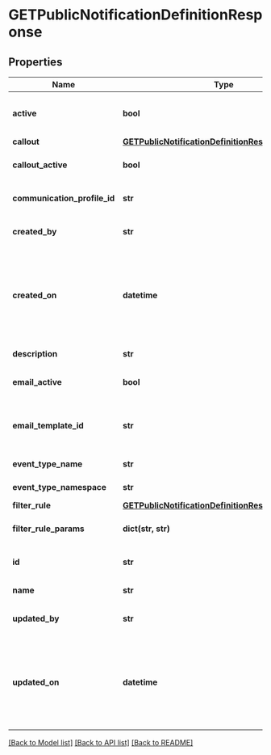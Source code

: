 # GETPublicNotificationDefinitionResponse

## Properties
Name | Type | Description | Notes
------------ | ------------- | ------------- | -------------
**active** | **bool** | The status of the notification definition. The default value is &#x60;true&#x60;. | [optional] 
**callout** | [**GETPublicNotificationDefinitionResponseCallout**](GETPublicNotificationDefinitionResponseCallout.md) |  | [optional] 
**callout_active** | **bool** | The status of the callout action. The default value is &#x60;false&#x60;. | [optional] 
**communication_profile_id** | **str** | The profile that the notification definition belongs to. | [optional] 
**created_by** | **str** | The ID of the user who created the notification definition. | [optional] 
**created_on** | **datetime** | The time when the notification definition was created. Specified in the UTC timezone in the ISO860 format (YYYY-MM-DDThh:mm:ss.sTZD). E.g. 1997-07-16T19:20:30.45+00:00 | [optional] 
**description** | **str** | Description of the notification definition | [optional] 
**email_active** | **bool** | The status of the email action. The default value is &#x60;false&#x60;. | [optional] 
**email_template_id** | **str** | The ID of the email template. In the request, there should be at least one email template or callout. | [optional] 
**event_type_name** | **str** | The name of the event type. | [optional] 
**event_type_namespace** | **str** | The namespace of the &#x60;eventTypeName&#x60; field.   | [optional] 
**filter_rule** | [**GETPublicNotificationDefinitionResponseFilterRule**](GETPublicNotificationDefinitionResponseFilterRule.md) |  | [optional] 
**filter_rule_params** | **dict(str, str)** | The parameter values used to configure the filter rule.  | [optional] 
**id** | **str** | The ID associated with this notification definition. | [optional] 
**name** | **str** | The name of the notification definition. | [optional] 
**updated_by** | **str** | The ID of the user who updated the notification definition. | [optional] 
**updated_on** | **datetime** | The time when the notification was updated. Specified in the UTC timezone in the ISO860 format (YYYY-MM-DDThh:mm:ss.sTZD). E.g. 1997-07-16T19:20:30.45+00:00 | [optional] 

[[Back to Model list]](../README.md#documentation-for-models) [[Back to API list]](../README.md#documentation-for-api-endpoints) [[Back to README]](../README.md)


